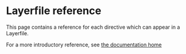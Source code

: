 # Layerfile reference

This page contains a reference for each directive which can appear in a Layerfile.

For a more introductory reference, see [the documentation home](/docs/home)